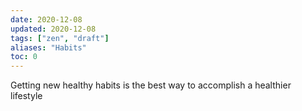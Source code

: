 ```yaml
---
date: 2020-12-08
updated: 2020-12-08
tags: ["zen", "draft"]
aliases: "Habits"
toc: 0
---
```

Getting new healthy habits is the best way to accomplish a healthier lifestyle